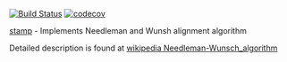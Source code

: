 [![Build Status](https://travis-ci.org/gregoryv/align.svg?branch=master)](https://travis-ci.org/gregoryv/align)
[![codecov](https://codecov.io/gh/gregoryv/align/branch/master/graph/badge.svg)](https://codecov.io/gh/gregoryv/align)

[stamp](https://godoc.org/github.com/gregoryv/align) - Implements Needleman and Wunsh alignment algorithm

Detailed description is found at [wikipedia Needleman-Wunsch_algorithm](https://en.wikipedia.org/wiki/Needleman%E2%80%93Wunsch_algorithm)

